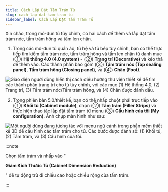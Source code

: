 ```yaml
---
title: Cách Lắp Đặt Tấm Trám Tủ
slug: cach-lap-dat-tam-tram-tu
sidebar_label: Cách Lắp Đặt Tấm Trám Tủ
---
```


Xin chào, trong mô-đun tủ tùy chỉnh, có hai cách để thêm và lắp đặt tấm trám nóc, tấm trám hông và tấm len chân.

1. Trong các mô-đun tủ quần áo, tủ hệ và tủ bếp tùy chỉnh, bạn có thể trực tiếp tìm kiếm tấm trám nóc, tấm trám hông và tấm len chân từ danh mục (①) **Hệ thống 4.0 (4.0 system)** - (②) **Trang trí (Decorative)** và kéo thả để thêm vào. Các thành phần bao gồm (③) **Tấm trám nóc (Top sealing panel)**, **Tấm trám hông (Closing panel)**, và (④) **Chân (Foot)**.

![Giao diện người dùng hiển thị cách điều hướng thư viện thiết kế để tìm các thành phần trang trí cho tủ tùy chỉnh, với các mục (1) Hệ thống 4.0, (2) Trang trí, (3) Tấm trám nóc/Tấm trám hông, và (4) Chân được đánh dấu.](https://storage.googleapis.com/jegavn_kb/images/c3944d2e-23a6-4724-a493-65eaef18f9f4.png)

2. Trong phiên bản 5.0/thiết kế, bạn có thể nhấp chuột phải trực tiếp vào (①) **Khối tủ (Cabinet module)**, chọn (②) **Tấm trám (Filler Strips)** và thực hiện thao tác lắp đặt tấm trám từ menu (③) **Cấu hình của tôi (My configuration)**. Ảnh chụp màn hình như sau:

![Một người dùng đang tương tác với menu ngữ cảnh trong phần mềm thiết kế 3D để cấu hình các tấm trám cho tủ. Các bước được đánh số: (1) Khối tủ, (2) Tấm trám, và (3) Cấu hình của tôi.](https://storage.googleapis.com/jegavn_kb/images/91e11f8e-bb72-407d-87c0-e581698b5e7c.png)

:::note

Chọn tấm trám và nhấp vào "

**Giảm Kích Thước Tủ (Cabinet Dimension Reduction)**

" để tự động trừ đi chiều cao hoặc chiều rộng của tấm trám.

:::